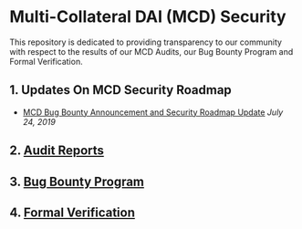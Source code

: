 # Multi-Collateral DAI (MCD) Security

This repository is dedicated to providing transparency to our community with respect to the results of our MCD Audits, our Bug Bounty Program and Formal Verification. 

## 1. Updates On MCD Security Roadmap
- [MCD Bug Bounty Announcement and Security Roadmap Update](https://blog.makerdao.com/mcd-bug-bounty-announcement-and-security-roadmap-update/) *July 24, 2019*

## 2. [Audit Reports](https://github.com/makerdao/mcd-security/tree/master/Audit%20Reports)


## 3. [Bug Bounty Program](https://github.com/makerdao/mcd-security/tree/master/Bug%20Bounty%20Program)


## 4. [Formal Verification](https://github.com/makerdao/mcd-security/tree/master/Formal%20Verification)


